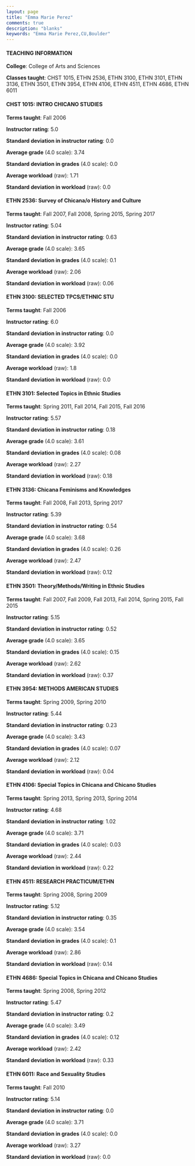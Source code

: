```yaml
---
layout: page
title: "Emma Marie Perez" 
comments: true
description: "blanks"
keywords: "Emma Marie Perez,CU,Boulder"
---
```

<head>
<script src="https://ajax.googleapis.com/ajax/libs/jquery/2.1.3/jquery.min.js"></script>
<script src="https://dl.dropboxusercontent.com/s/pc42nxpaw1ea4o9/highcharts.js?dl=0"></script>
<!-- <script src="../assets/js/highcharts.js"></script> -->
<style type="text/css">@font-face {
	font-family: "Bebas Neue";
	src: url(https://www.filehosting.org/file/details/544349/BebasNeue Regular.otf) format("opentype");
	}
	h1.Bebas { 
		font-family: "Bebas Neue", Verdana, Tahoma;
	}
</style>
</head>
	   
#### TEACHING INFORMATION

**College**: College of Arts and Sciences

**Classes taught**: CHST 1015, ETHN 2536, ETHN 3100, ETHN 3101, ETHN 3136, ETHN 3501, ETHN 3954, ETHN 4106, ETHN 4511, ETHN 4686, ETHN 6011

#### CHST 1015: INTRO CHICANO STUDIES

**Terms taught**: Fall 2006

**Instructor rating**: 5.0

**Standard deviation in instructor rating**: 0.0

**Average grade** (4.0 scale): 3.74

**Standard deviation in grades** (4.0 scale): 0.0

**Average workload** (raw): 1.71

**Standard deviation in workload** (raw): 0.0

#### ETHN 2536: Survey of Chicana/o History and Culture

**Terms taught**: Fall 2007, Fall 2008, Spring 2015, Spring 2017

**Instructor rating**: 5.04

**Standard deviation in instructor rating**: 0.63

**Average grade** (4.0 scale): 3.65

**Standard deviation in grades** (4.0 scale): 0.1

**Average workload** (raw): 2.06

**Standard deviation in workload** (raw): 0.06

#### ETHN 3100: SELECTED TPCS/ETHNIC STU

**Terms taught**: Fall 2006

**Instructor rating**: 6.0

**Standard deviation in instructor rating**: 0.0

**Average grade** (4.0 scale): 3.92

**Standard deviation in grades** (4.0 scale): 0.0

**Average workload** (raw): 1.8

**Standard deviation in workload** (raw): 0.0

#### ETHN 3101: Selected Topics in Ethnic Studies

**Terms taught**: Spring 2011, Fall 2014, Fall 2015, Fall 2016

**Instructor rating**: 5.57

**Standard deviation in instructor rating**: 0.18

**Average grade** (4.0 scale): 3.61

**Standard deviation in grades** (4.0 scale): 0.08

**Average workload** (raw): 2.27

**Standard deviation in workload** (raw): 0.18

#### ETHN 3136: Chicana Feminisms and Knowledges

**Terms taught**: Fall 2008, Fall 2013, Spring 2017

**Instructor rating**: 5.39

**Standard deviation in instructor rating**: 0.54

**Average grade** (4.0 scale): 3.68

**Standard deviation in grades** (4.0 scale): 0.26

**Average workload** (raw): 2.47

**Standard deviation in workload** (raw): 0.12

#### ETHN 3501: Theory/Methods/Writing in Ethnic Studies

**Terms taught**: Fall 2007, Fall 2009, Fall 2013, Fall 2014, Spring 2015, Fall 2015

**Instructor rating**: 5.15

**Standard deviation in instructor rating**: 0.52

**Average grade** (4.0 scale): 3.65

**Standard deviation in grades** (4.0 scale): 0.15

**Average workload** (raw): 2.62

**Standard deviation in workload** (raw): 0.37

#### ETHN 3954: METHODS AMERICAN STUDIES

**Terms taught**: Spring 2009, Spring 2010

**Instructor rating**: 5.44

**Standard deviation in instructor rating**: 0.23

**Average grade** (4.0 scale): 3.43

**Standard deviation in grades** (4.0 scale): 0.07

**Average workload** (raw): 2.12

**Standard deviation in workload** (raw): 0.04

#### ETHN 4106: Special Topics in Chicana and Chicano Studies

**Terms taught**: Spring 2013, Spring 2013, Spring 2014

**Instructor rating**: 4.68

**Standard deviation in instructor rating**: 1.02

**Average grade** (4.0 scale): 3.71

**Standard deviation in grades** (4.0 scale): 0.03

**Average workload** (raw): 2.44

**Standard deviation in workload** (raw): 0.22

#### ETHN 4511: RESEARCH PRACTICUM/ETHN

**Terms taught**: Spring 2008, Spring 2009

**Instructor rating**: 5.12

**Standard deviation in instructor rating**: 0.35

**Average grade** (4.0 scale): 3.54

**Standard deviation in grades** (4.0 scale): 0.1

**Average workload** (raw): 2.86

**Standard deviation in workload** (raw): 0.14

#### ETHN 4686: Special Topics in Chicana and Chicano Studies

**Terms taught**: Spring 2008, Spring 2012

**Instructor rating**: 5.47

**Standard deviation in instructor rating**: 0.2

**Average grade** (4.0 scale): 3.49

**Standard deviation in grades** (4.0 scale): 0.12

**Average workload** (raw): 2.42

**Standard deviation in workload** (raw): 0.33

#### ETHN 6011: Race and Sexuality Studies

**Terms taught**: Fall 2010

**Instructor rating**: 5.14

**Standard deviation in instructor rating**: 0.0

**Average grade** (4.0 scale): 3.71

**Standard deviation in grades** (4.0 scale): 0.0

**Average workload** (raw): 3.27

**Standard deviation in workload** (raw): 0.0

